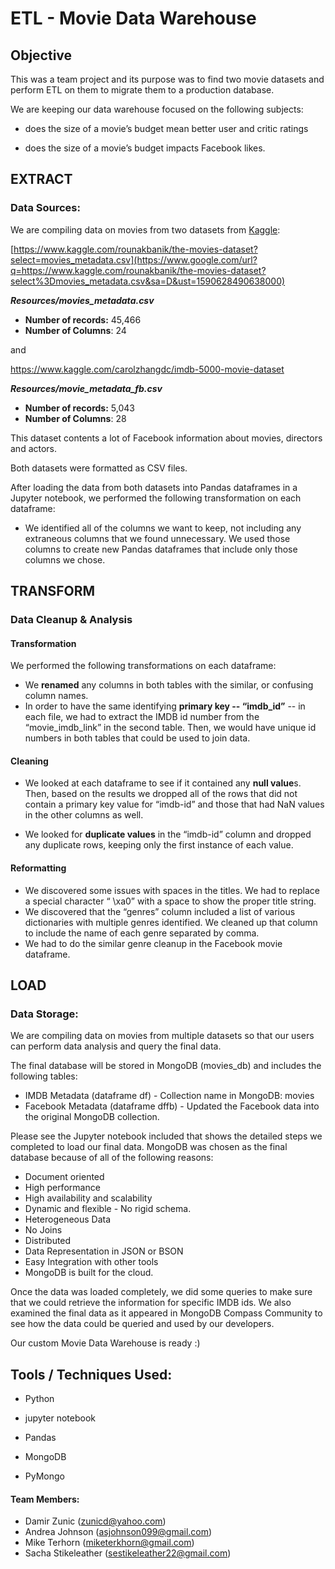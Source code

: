 # ETL - Movie Data Warehouse

## Objective

This was a team project and its purpose was to find two movie datasets and perform ETL on them to migrate them to a production database.

We are keeping our data warehouse focused on the following subjects:

- does the size of a movie’s budget mean better user and critic ratings

- does the size of a movie’s budget impacts Facebook likes.

  

## EXTRACT

### Data Sources:

We are compiling data on movies from two datasets from [Kaggle](https://www.kaggle.com/):

[https://www.kaggle.com/rounakbanik/the-movies-dataset?select=movies_metadata.csv](https://www.google.com/url?q=https://www.kaggle.com/rounakbanik/the-movies-dataset?select%3Dmovies_metadata.csv&sa=D&ust=1590628490638000)

***Resources/movies_metadata.csv*** 

-  **Number of records:**     45,466
-  **Number of Columns**:   24



and

https://www.kaggle.com/carolzhangdc/imdb-5000-movie-dataset

***Resources/movie_metadata_fb.csv*** 

-  **Number of records:**      5,043
-  **Number of Columns**: 28

This dataset contents a lot of Facebook information about movies, directors and actors.

Both datasets were formatted as CSV files.  

After loading the data from both datasets into Pandas dataframes in a Jupyter notebook, we performed the following transformation on each dataframe:

- We identified all of the columns we want to keep, not including any extraneous columns that we found unnecessary.  We used those columns to create new Pandas dataframes that include only those columns we chose.

  

## TRANSFORM

### Data Cleanup & Analysis

#### Transformation

We performed the following transformations on each dataframe:

-  We **renamed** any columns in both tables with the similar, or confusing column names.
- In order to have the same identifying **primary key -- “imdb_id”** -- in each file, we had to extract the IMDB id number from the “movie_imdb_link” in the second table.  Then, we would have unique id numbers in both tables that could be used to join data.
  

#### Cleaning

- We looked at each dataframe to see if it contained any **null value**s.  Then, based on the results we dropped all of the rows that did not contain a primary key value for “imdb-id” and those that had NaN values in the other columns as well.

- We looked for **duplicate values** in the “imdb-id” column and dropped any duplicate rows, keeping only the first instance of each value.

  

#### Reformatting

- We discovered some issues with spaces in the titles.  We had to replace a special character “ \xa0” with a space to show the proper title string.
- We discovered that the “genres” column included a list of various dictionaries with multiple genres identified.  We cleaned up that column to include the name of each genre separated by comma.
- We had to do the similar genre cleanup in the Facebook movie dataframe.



## LOAD

### Data Storage:

We are compiling data on movies from multiple datasets so that our users can perform data analysis and query the final data.

The final database will be stored in MongoDB (movies_db) and includes the following tables:

- IMDB Metadata (dataframe df) - Collection name in MongoDB:  movies
- Facebook Metadata (dataframe dffb) - Updated the Facebook data into the original MongoDB collection.

Please see the Jupyter notebook included that shows the detailed steps we completed to load our final data.  MongoDB was chosen as the final database because of all of the following reasons:

- Document oriented
- High performance
- High availability and scalability
- Dynamic and flexible - No rigid schema.
- Heterogeneous Data
- No Joins
- Distributed
- Data Representation in JSON or BSON
- Easy Integration with other tools
- MongoDB is built for the cloud.

Once the data was loaded completely, we did some queries to make sure that we could retrieve the information for specific IMDB ids.  We also examined the final data as it appeared in MongoDB Compass Community to see how the data could be queried and used by our developers.

Our custom Movie Data Warehouse is ready :)



## Tools / Techniques Used:

- Python

- jupyter notebook

- Pandas

- MongoDB

- PyMongo

  

#### Team Members:

- Damir Zunic ([zunicd@yahoo.com](mailto:zunicd@yahoo.com))
- Andrea Johnson ([asjohnson099@gmail.com](mailto:asjohnson099@gmail.com))
- Mike Terhorn ([miketerkhorn@gmail.com](mailto:miketerkhorn@gmail.com))
- Sacha Stikeleather ([sestikeleather22@gmail.com](mailto:sestikeleather22@gmail.com))

